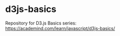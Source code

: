 # d3js-basics
Repository for D3.js Basics series: https://academind.com/learn/javascript/d3js-basics/
